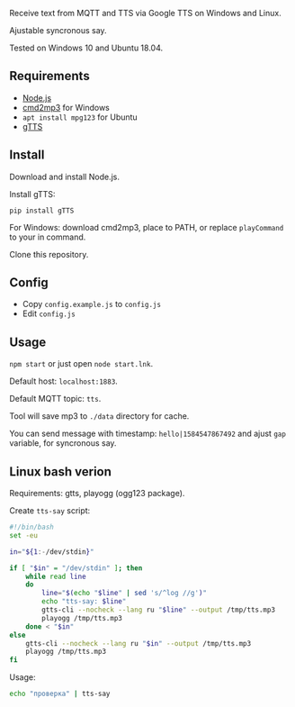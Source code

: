 Receive text from MQTT and TTS via Google TTS on Windows and Linux.

Ajustable syncronous say.

Tested on Windows 10 and Ubuntu 18.04.

## Requirements
- [Node.js](https://nodejs.org/en/)
- [cmd2mp3](https://github.com/jimlawless/cmdmp3) for Windows
- `apt install mpg123` for Ubuntu
- [gTTS](https://github.com/pndurette/gTTS)

## Install
Download and install Node.js.

Install gTTS:
```
pip install gTTS
```

For Windows: download cmd2mp3, place to PATH, or replace `playCommand` to your in command.

Clone this repository.

## Config
- Copy `config.example.js` to `config.js`
- Edit `config.js`

## Usage
`npm start` or just open `node start.lnk`.

Default host: `localhost:1883`.

Default MQTT topic: `tts`.

Tool will save mp3 to `./data` directory for cache.

You can send message with timestamp: `hello|1584547867492` and ajust `gap` variable, for syncronous say.

## Linux bash verion
Requirements: gtts, playogg (ogg123 package).

Create `tts-say` script:

``` bash
#!/bin/bash
set -eu

in="${1:-/dev/stdin}"

if [ "$in" = "/dev/stdin" ]; then
	while read line
	do
		line="$(echo "$line" | sed 's/^log //g')"
		echo "tts-say: $line"
		gtts-cli --nocheck --lang ru "$line" --output /tmp/tts.mp3
		playogg /tmp/tts.mp3
	done < "$in"
else
	gtts-cli --nocheck --lang ru "$in" --output /tmp/tts.mp3
	playogg /tmp/tts.mp3
fi
```

Usage:
``` bash
echo "проверка" | tts-say
```
